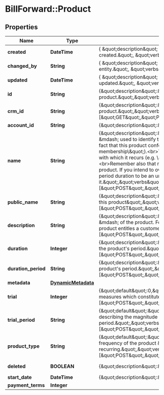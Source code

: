 # BillForward::Product

## Properties
Name | Type | Description | Notes
------------ | ------------- | ------------- | -------------
**created** | **DateTime** | { \&quot;description\&quot; : \&quot;The UTC DateTime when the object was created.\&quot;, \&quot;verbs\&quot;:[] } | [optional] 
**changed_by** | **String** | { \&quot;description\&quot; : \&quot;ID of the user who last updated the entity.\&quot;, \&quot;verbs\&quot;:[] } | [optional] 
**updated** | **DateTime** | { \&quot;description\&quot; : \&quot;The UTC DateTime when the object was last updated.\&quot;, \&quot;verbs\&quot;:[] } | [optional] 
**id** | **String** | {\&quot;description\&quot;:\&quot;ID uniquely identifying this product.\&quot;,\&quot;verbs\&quot;:[\&quot;GET\&quot;]} | [optional] 
**crm_id** | **String** | {\&quot;description\&quot;:\&quot;Customer-relationship-management ID of the product.\&quot;,\&quot;verbs\&quot;:[\&quot;GET\&quot;,\&quot;PUT\&quot;,\&quot;POST\&quot;]} | [optional] 
**account_id** | **String** | {\&quot;description\&quot;:\&quot;\&quot;,\&quot;verbs\&quot;:[]} | [optional] 
**name** | **String** | {\&quot;description\&quot;:\&quot;A unique name &amp;mdash; for your benefit &amp;mdash; used to identify this product within BillForward. It should reflect the fact that this product confers some service to a customer (e.g. \\\&quot;Gold membership\\\&quot;).&lt;br&gt;The product can also be defined by the frequency with which it recurs (e.g. \\\&quot;Monthly Gold membership\\\&quot;).&lt;br&gt;Remember also that rate plans can override the timing prescribed by their product. If you intend to override that timing, you may consider the product&#39;s period duration to be an unimportant factor when it comes to naming it.\&quot;,\&quot;verbs\&quot;:[\&quot;POST\&quot;,\&quot;PUT\&quot;,\&quot;GET\&quot;]} | 
**public_name** | **String** | {\&quot;description\&quot;:\&quot;A friendly non-unique name used to identify this product\&quot;,\&quot;verbs\&quot;:[\&quot;POST\&quot;,\&quot;PUT\&quot;,\&quot;GET\&quot;]} | [optional] 
**description** | **String** | {\&quot;description\&quot;:\&quot;A description &amp;mdash; for your benefit &amp;mdash; of the product. For example: you could explain what service this product entitles a customer to.\&quot;,\&quot;verbs\&quot;:[\&quot;POST\&quot;,\&quot;PUT\&quot;,\&quot;GET\&quot;]} | 
**duration** | **Integer** | {\&quot;description\&quot;:\&quot;Number of length-measures which constitute the product&#39;s period.\&quot;,\&quot;verbs\&quot;:[\&quot;POST\&quot;,\&quot;PUT\&quot;,\&quot;GET\&quot;]} | 
**duration_period** | **String** | {\&quot;description\&quot;:\&quot;Measure describing the magnitude of the product&#39;s period.\&quot;,\&quot;verbs\&quot;:[\&quot;POST\&quot;,\&quot;PUT\&quot;,\&quot;GET\&quot;]} | 
**metadata** | [**DynamicMetadata**](DynamicMetadata.md) |  | [optional] 
**trial** | **Integer** | {\&quot;default\&quot;:0,\&quot;description\&quot;:\&quot;Number of trial-length-measures which constitute the product&#39;s trial period\&quot;,\&quot;verbs\&quot;:[\&quot;POST\&quot;,\&quot;PUT\&quot;,\&quot;GET\&quot;]} | 
**trial_period** | **String** | {\&quot;default\&quot;:\&quot;none\&quot;,\&quot;description\&quot;:\&quot;Measure describing the magnitude of the product&#39;s trial period.\&quot;,\&quot;verbs\&quot;:[\&quot;POST\&quot;,\&quot;PUT\&quot;,\&quot;GET\&quot;]} | 
**product_type** | **String** | {\&quot;default\&quot;:\&quot;recurring\&quot;,\&quot;description\&quot;:\&quot;The frequency of the product &amp;mdash; either recurring or non-recurring.\&quot;,\&quot;verbs\&quot;:[\&quot;POST\&quot;,\&quot;PUT\&quot;,\&quot;GET\&quot;]} | 
**deleted** | **BOOLEAN** | {\&quot;description\&quot;:\&quot;\&quot;,\&quot;verbs\&quot;:[\&quot;GET\&quot;]} | [default to false]
**start_date** | **DateTime** | {\&quot;description\&quot;:\&quot;\&quot;,\&quot;verbs\&quot;:[]} | [optional] 
**payment_terms** | **Integer** |  | [optional] 


